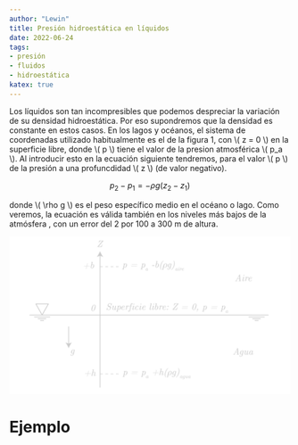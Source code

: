 ```yaml
---
author: "Lewin"
title: Presión hidroestática en líquidos
date: 2022-06-24
tags:
- presión
- fluidos
- hidroestática
katex: true
---
```


Los líquidos son tan incompresibles que podemos despreciar la variación de su densidad hidroestática. Por eso supondremos que la densidad es constante en estos casos.  En los lagos y océanos, el sistema de coordenadas utilizado habitualmente es el de la figura 1, con \\( z = 0 \\) en la superficie libre, donde \\( p \\) tiene el valor de la presion atmosférica \\( p_a \\). Al introducir esto en la ecuación siguiente tendremos, para el valor \\( p \\) de la presión a una profuncdidad \\( z \\) (de valor negativo).

$$ p_2 - p_1 = - \rho g (z_2 -z_1) $$

donde \\( \rho g \\) es el peso específico medio en el océano o lago. Como veremos, la ecuación es válida también en los niveles más bajos de la atmósfera , con un error del 2 por 100 a 300 m de altura.

![Distribución de presión hidroestática en océanos y en la atmósfera.](pressure_main.png "1")

# Ejemplo

